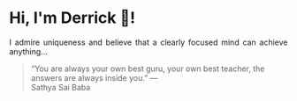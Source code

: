 # Hi, I'm Derrick 👋!
<p align="justify">I admire uniqueness and believe that a clearly focused mind can achieve anything...</p> 
<!-- #quote-start -->
<blockquote>&ldquo;You are always your own best guru, your own best teacher, the answers are always inside you.&rdquo; &mdash; <footer>Sathya Sai Baba</footer></blockquote>
<!-- #quote-end -->
